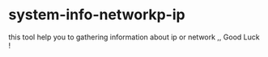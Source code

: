 # system-info-networkp-ip
this tool help you to gathering information about ip or network ,, Good Luck ! 
